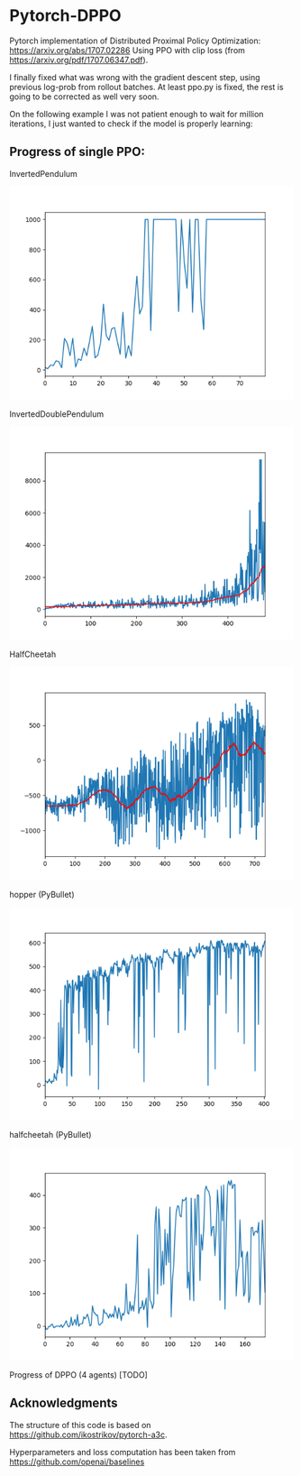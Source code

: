 # Pytorch-DPPO
Pytorch implementation of Distributed Proximal Policy Optimization: https://arxiv.org/abs/1707.02286
Using PPO with clip loss (from https://arxiv.org/pdf/1707.06347.pdf).

I finally fixed what was wrong with the gradient descent step, using previous log-prob from rollout batches. At least ppo.py is fixed, the rest is going to be corrected as well very soon.

On the following example I was not patient enough to wait for million iterations, I just wanted to check if the model is properly learning:

Progress of single PPO:
-----------------------
InvertedPendulum

![InvertedPendulum](figs/invertpendulum.png)

InvertedDoublePendulum

![InvertedDoublePendulum](figs/inverteddouble.png)

HalfCheetah

![HalfCheetah](figs/halfcheetah.png)

hopper (PyBullet)

![hopper (PyBullet)](figs/hopper_bullet.png)

halfcheetah (PyBullet)

![halfcheetah (PyBullet)](figs/halfcheetah_bullet.png)

Progress of DPPO (4 agents) [TODO]

## Acknowledgments
The structure of this code is based on https://github.com/ikostrikov/pytorch-a3c.

Hyperparameters and loss computation has been taken from https://github.com/openai/baselines
